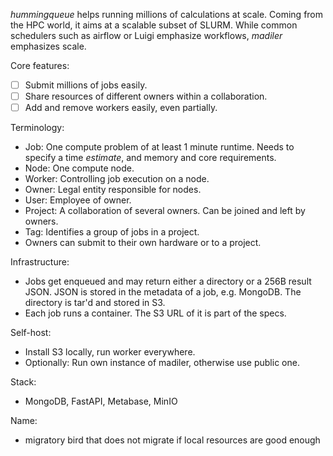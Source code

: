 *hummingqueue* helps running millions of calculations at scale. Coming from the HPC world, it aims at a scalable subset of SLURM. While common schedulers such as airflow or Luigi emphasize workflows, *madiler* emphasizes scale.

Core features:
- [ ] Submit millions of jobs easily.
- [ ] Share resources of different owners within a collaboration.
- [ ] Add and remove workers easily, even partially.

Terminology:
- Job: One compute problem of at least 1 minute runtime. Needs to specify a time *estimate*, and memory and core requirements.
- Node: One compute node.
- Worker: Controlling job execution on a node.
- Owner: Legal entity responsible for nodes. 
- User: Employee of owner.
- Project: A collaboration of several owners. Can be joined and left by owners.
- Tag: Identifies a group of jobs in a project.
- Owners can submit to their own hardware or to a project.

Infrastructure:
- Jobs get enqueued and may return either a directory or a 256B result JSON. JSON is stored in the metadata of a job, e.g. MongoDB. The directory is tar'd and stored in S3.
- Each job runs a container. The S3 URL of it is part of the specs.

Self-host:
- Install S3 locally, run worker everywhere.
- Optionally: Run own instance of madiler, otherwise use public one.

Stack:
- MongoDB, FastAPI, Metabase, MinIO

Name:
- migratory bird that does not migrate if local resources are good enough

